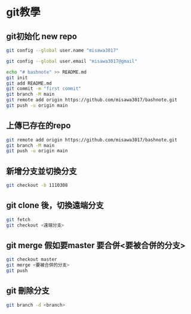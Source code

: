 # git教學

## git初始化 new repo

```bash
git config --global user.name "misawa3017"
```

```bash
git config --global user.email "misawa3017@gmail"
```

```bash
echo "# bashnote" >> README.md
git init
git add README.md
git commit -m "first commit"
git branch -M main
git remote add origin https://github.com/misawa3017/bashnote.git
git push -u origin main
```

## 上傳已存在的repo

```bash
git remote add origin https://github.com/misawa3017/bashnote.git
git branch -M main
git push -u origin main
```

## 新增分支並切換分支

```bash
git checkout -b 1110308
```

## git clone 後，切換遠端分支
```bash
git fetch
git checkout <遠端分支>
```
## git merge 假如要master 要合併<要被合併的分支>
```bash
git checkout master
git merge <要被合併的分支>
git push
```

## git 刪除分支
```bash
git branch -d <branch>
```
